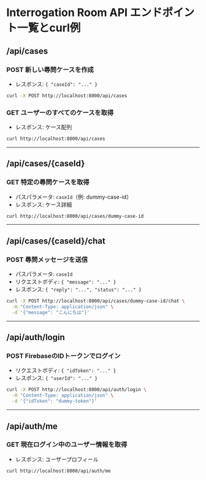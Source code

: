 # Interrogation Room API エンドポイント一覧とcurl例

## /api/cases

### POST 新しい尋問ケースを作成
- レスポンス: `{ "caseId": "..." }`

```sh
curl -X POST http://localhost:8000/api/cases
```

### GET ユーザーのすべてのケースを取得
- レスポンス: ケース配列

```sh
curl http://localhost:8000/api/cases
```

---

## /api/cases/{caseId}

### GET 特定の尋問ケースを取得
- パスパラメータ: `caseId`（例: dummy-case-id）
- レスポンス: ケース詳細

```sh
curl http://localhost:8000/api/cases/dummy-case-id
```

---

## /api/cases/{caseId}/chat

### POST 尋問メッセージを送信
- パスパラメータ: `caseId`
- リクエストボディ: `{ "message": "..." }`
- レスポンス: `{ "reply": "...", "status": "..." }`

```sh
curl -X POST http://localhost:8000/api/cases/dummy-case-id/chat \
  -H "Content-Type: application/json" \
  -d '{"message": "こんにちは"}'
```

---

## /api/auth/login

### POST FirebaseのIDトークンでログイン
- リクエストボディ: `{ "idToken": "..." }`
- レスポンス: `{ "userId": "..." }`

```sh
curl -X POST http://localhost:8000/api/auth/login \
  -H "Content-Type: application/json" \
  -d '{"idToken": "dummy-token"}'
```

---

## /api/auth/me

### GET 現在ログイン中のユーザー情報を取得
- レスポンス: ユーザープロフィール

```sh
curl http://localhost:8000/api/auth/me
```
